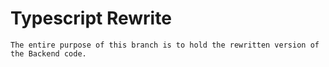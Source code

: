 # Typescript Rewrite
    The entire purpose of this branch is to hold the rewritten version of the Backend code.
